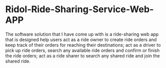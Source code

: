 # Ridol-Ride-Sharing-Service-Web-APP
The software solution that I have come up with is a ride-sharing web app that is designed help users act as a ride owner to create ride orders and keep track of their orders for reaching their destinations; act as a driver to pick up ride orders, search any available ride orders and confirm or finish the ride orders; act as a ride sharer to search any shared ride and join the shared ride. 
